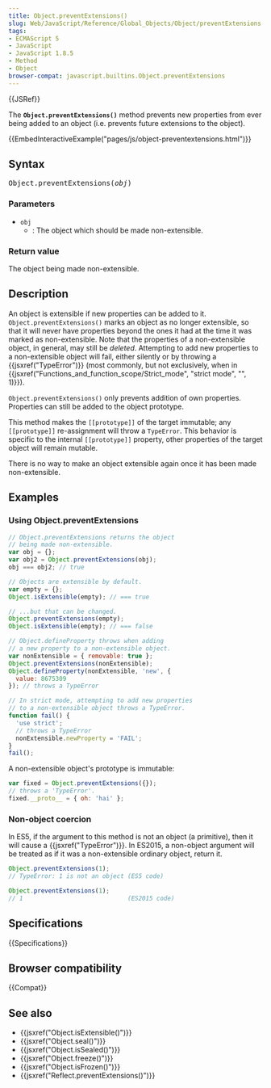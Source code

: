 ```yaml
---
title: Object.preventExtensions()
slug: Web/JavaScript/Reference/Global_Objects/Object/preventExtensions
tags:
- ECMAScript 5
- JavaScript
- JavaScript 1.8.5
- Method
- Object
browser-compat: javascript.builtins.Object.preventExtensions
---
```

{{JSRef}}

The **`Object.preventExtensions()`** method prevents new properties from ever
being added to an object (i.e. prevents future extensions to the object).

{{EmbedInteractiveExample("pages/js/object-preventextensions.html")}}

## Syntax

<pre class="brush: js">Object.preventExtensions(<var>obj</var>)</pre>

### Parameters

- `obj`
  - : The object which should be made non-extensible.

### Return value

The object being made non-extensible.

## Description

An object is extensible if new properties can be added to it.
`Object.preventExtensions()` marks an object as no longer extensible, so that it
will never have properties beyond the ones it had at the time it was marked as
non-extensible. Note that the properties of a non-extensible object, in general,
may still be _deleted_. Attempting to add new properties to a non-extensible
object will fail, either silently or by throwing a
{{jsxref("TypeError")}} (most commonly, but not exclusively, when in
{{jsxref("Functions_and_function_scope/Strict_mode", "strict
  mode", "", 1)}}).

`Object.preventExtensions()` only prevents addition of own properties.
Properties can still be added to the object prototype.

This method makes the `[[prototype]]` of the target immutable; any
`[[prototype]]` re-assignment will throw a `TypeError`. This behavior is
specific to the internal `[[prototype]]` property, other properties of the
target object will remain mutable.

There is no way to make an object extensible again once it has been made
non-extensible.

## Examples

### Using Object.preventExtensions

```js
// Object.preventExtensions returns the object
// being made non-extensible.
var obj = {};
var obj2 = Object.preventExtensions(obj);
obj === obj2; // true

// Objects are extensible by default.
var empty = {};
Object.isExtensible(empty); // === true

// ...but that can be changed.
Object.preventExtensions(empty);
Object.isExtensible(empty); // === false

// Object.defineProperty throws when adding
// a new property to a non-extensible object.
var nonExtensible = { removable: true };
Object.preventExtensions(nonExtensible);
Object.defineProperty(nonExtensible, 'new', {
  value: 8675309
}); // throws a TypeError

// In strict mode, attempting to add new properties
// to a non-extensible object throws a TypeError.
function fail() {
  'use strict';
  // throws a TypeError
  nonExtensible.newProperty = 'FAIL';
}
fail();
```

A non-extensible object's prototype is immutable:

```js
var fixed = Object.preventExtensions({});
// throws a 'TypeError'.
fixed.__proto__ = { oh: 'hai' };
```

### Non-object coercion

In ES5, if the argument to this method is not an object (a primitive), then it
will cause a {{jsxref("TypeError")}}. In ES2015, a non-object argument
will be treated as if it was a non-extensible ordinary object, return it.

```js
Object.preventExtensions(1);
// TypeError: 1 is not an object (ES5 code)

Object.preventExtensions(1);
// 1                             (ES2015 code)
```

## Specifications

{{Specifications}}

## Browser compatibility

{{Compat}}

## See also

- {{jsxref("Object.isExtensible()")}}
- {{jsxref("Object.seal()")}}
- {{jsxref("Object.isSealed()")}}
- {{jsxref("Object.freeze()")}}
- {{jsxref("Object.isFrozen()")}}
- {{jsxref("Reflect.preventExtensions()")}}
